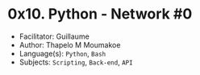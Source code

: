 # 0x10. Python - Network #0

- Facilitator: Guillaume
- Author: Thapelo M Moumakoe
- Language(s): `Python`, `Bash`
- Subjects: `Scripting`, `Back-end`, `API`
